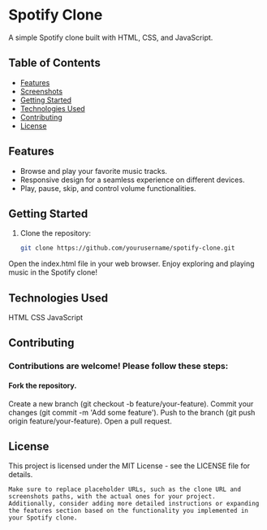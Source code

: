 # Spotify Clone

A simple Spotify clone built with HTML, CSS, and JavaScript.

## Table of Contents
- [Features](#features)
- [Screenshots](#screenshots)
- [Getting Started](#getting-started)
- [Technologies Used](#technologies-used)
- [Contributing](#contributing)
- [License](#license)

## Features

- Browse and play your favorite music tracks.
- Responsive design for a seamless experience on different devices.
- Play, pause, skip, and control volume functionalities.

## Getting Started

1. Clone the repository:

   ```bash
   git clone https://github.com/yourusername/spotify-clone.git
   ```
   
Open the index.html file in your web browser.
Enjoy exploring and playing music in the Spotify clone!

## Technologies Used
HTML
CSS
JavaScript

## Contributing
### Contributions are welcome! Please follow these steps:

#### Fork the repository.
Create a new branch (git checkout -b feature/your-feature).
Commit your changes (git commit -m 'Add some feature').
Push to the branch (git push origin feature/your-feature).
Open a pull request.

## License
This project is licensed under the MIT License - see the LICENSE file for details.

```vbnet
Make sure to replace placeholder URLs, such as the clone URL and screenshots paths, with the actual ones for your project. Additionally, consider adding more detailed instructions or expanding the features section based on the functionality you implemented in your Spotify clone.
```
